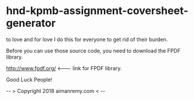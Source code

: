 # hnd-kpmb-assignment-coversheet-generator
to love  and for love
I do this for everyone to get rid of their burden.

Before you can use those source code, you need to download the FPDF library.

http://www.fpdf.org/ <--- link for FPDF library.

Good Luck People!


-- > Copyright 2018 aimanremy.com < --
